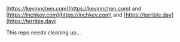 [https://kevinnchen.com](https://kevinnchen.com) and
[https://inchkev.com](https://inchkev.com) and
[https://terrible.day](https://terrible.day)

This repo needs cleaning up...
